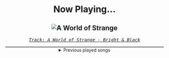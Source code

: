 <div align="center"> 
<h1>Now Playing...</h1>

![A World of Strange](https://i.scdn.co/image/ab67616d00001e024619f55ccc500e9893aa2944)
--
_<samp><a href="https://open.spotify.com/track/5qboNASRHLfKYtxTz1GUMs">Track: A World of Strange - Bright & Black</a></samp>_

<div style="border: 1px #4B5054 solid"></div>
<details>
  <summary>
    Previous played songs
  </summary>
  <table>
    <thead>
      <tr>
        <th>
          Artist
        </th>
        <th>
          Song
        </th>
        <th>
          Link
        </th>
      </tr>
    </thead>
    <tbody>
      <tr><td>Bright & Black</td><td>A World of Strange</td><td><a href="https://open.spotify.com/track/5qboNASRHLfKYtxTz1GUMs">https://open.spotify.com/track/5qboNASRHLfKYtxTz1GUMs</a></td></tr><tr><td>Bright & Black</td><td>Midnite Son</td><td><a href="https://open.spotify.com/track/4K8iDcMRqMvFheM4dFK0Ck">https://open.spotify.com/track/4K8iDcMRqMvFheM4dFK0Ck</a></td></tr><tr><td>Bright & Black</td><td>Mounts of Misfortune</td><td><a href="https://open.spotify.com/track/3uu79piFasouAhbIhNNtIV">https://open.spotify.com/track/3uu79piFasouAhbIhNNtIV</a></td></tr><tr><td>Bright & Black</td><td>Midnite Son</td><td><a href="https://open.spotify.com/track/4K8iDcMRqMvFheM4dFK0Ck">https://open.spotify.com/track/4K8iDcMRqMvFheM4dFK0Ck</a></td></tr><tr><td>Bright & Black</td><td>Mounts of Misfortune</td><td><a href="https://open.spotify.com/track/3uu79piFasouAhbIhNNtIV">https://open.spotify.com/track/3uu79piFasouAhbIhNNtIV</a></td></tr><tr><td>Bright & Black</td><td>Bloodgrind</td><td><a href="https://open.spotify.com/track/3bMsI3A23MUPn6oqCBYv24">https://open.spotify.com/track/3bMsI3A23MUPn6oqCBYv24</a></td></tr><tr><td>Caliban</td><td>Back From Hell (feat. The Browning)</td><td><a href="https://open.spotify.com/track/35lp4VnrdXC9ptYltFFY4S">https://open.spotify.com/track/35lp4VnrdXC9ptYltFFY4S</a></td></tr><tr><td>Dead by April</td><td>Brain Tissue</td><td><a href="https://open.spotify.com/track/3akArKnQKVVXgUB9B8nOUe">https://open.spotify.com/track/3akArKnQKVVXgUB9B8nOUe</a></td></tr><tr><td>Galleons</td><td>Yakisoba Dare</td><td><a href="https://open.spotify.com/track/4Q3CJxzIDlztP6kmdHwojx">https://open.spotify.com/track/4Q3CJxzIDlztP6kmdHwojx</a></td></tr><tr><td>Galleons</td><td>Nostalgia</td><td><a href="https://open.spotify.com/track/7jZQWaBKzcX0eq9DWhbmNp">https://open.spotify.com/track/7jZQWaBKzcX0eq9DWhbmNp</a></td></tr><tr><td>Galleons</td><td>Gentle Dizzy</td><td><a href="https://open.spotify.com/track/265xltSMWEVat0yJHgYlQL">https://open.spotify.com/track/265xltSMWEVat0yJHgYlQL</a></td></tr><tr><td>Galleons</td><td>Blue Lagoon</td><td><a href="https://open.spotify.com/track/6QSkdoKUzFKv4UPboQkncp">https://open.spotify.com/track/6QSkdoKUzFKv4UPboQkncp</a></td></tr><tr><td>Galleons</td><td>Casanova</td><td><a href="https://open.spotify.com/track/0Vo7XvokVtfNRrU5mheDNp">https://open.spotify.com/track/0Vo7XvokVtfNRrU5mheDNp</a></td></tr><tr><td>Galleons</td><td>Hate the Player, Not the Game</td><td><a href="https://open.spotify.com/track/30YcnO7dmN0UgbAZiu5R8e">https://open.spotify.com/track/30YcnO7dmN0UgbAZiu5R8e</a></td></tr><tr><td>Galleons</td><td>Electric Emotions</td><td><a href="https://open.spotify.com/track/6lsk8Nq2bdSZgIF8tKFwyo">https://open.spotify.com/track/6lsk8Nq2bdSZgIF8tKFwyo</a></td></tr><tr><td>Galleons</td><td>Violent Delights</td><td><a href="https://open.spotify.com/track/7JnwJ0NY3w44i8BgeVLR0l">https://open.spotify.com/track/7JnwJ0NY3w44i8BgeVLR0l</a></td></tr><tr><td>Galleons</td><td>The Downtown Dinosaur Gang, Pt. 2</td><td><a href="https://open.spotify.com/track/0mePv4x7zCpXfXmS8tABHW">https://open.spotify.com/track/0mePv4x7zCpXfXmS8tABHW</a></td></tr><tr><td>Galleons</td><td>Crybaby</td><td><a href="https://open.spotify.com/track/2UayNJbSUOyPc3Pj4iclkT">https://open.spotify.com/track/2UayNJbSUOyPc3Pj4iclkT</a></td></tr><tr><td>Galleons</td><td>That Ain't No Crown</td><td><a href="https://open.spotify.com/track/2DWWhLUmpSthZ5zVr62Fd3">https://open.spotify.com/track/2DWWhLUmpSthZ5zVr62Fd3</a></td></tr><tr><td>Bring Me The Horizon</td><td>WONDERWaLL - Spotify Singles</td><td><a href="https://open.spotify.com/track/68o1mDkJzpvTshz9xrfduC">https://open.spotify.com/track/68o1mDkJzpvTshz9xrfduC</a></td></tr>
    </tbody>
  </table>
</details>

</div>
